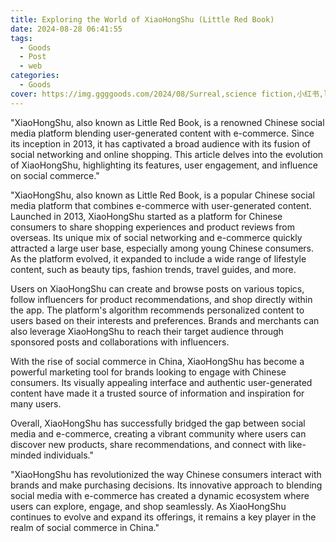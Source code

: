 ```yaml
---
title: Exploring the World of XiaoHongShu (Little Red Book)
date: 2024-08-28 06:41:55
tags:
  - Goods
  - Post
  - web
categories:
  - Goods
cover: https://img.ggggoods.com/2024/08/Surreal,science fiction,小红书,little red book,technology,tech,diagrams,renderings,colors_20240830_00001_.png
---
```


"XiaoHongShu, also known as Little Red Book, is a renowned Chinese social media platform blending user-generated content with e-commerce. Since its inception in 2013, it has captivated a broad audience with its fusion of social networking and online shopping. This article delves into the evolution of XiaoHongShu, highlighting its features, user engagement, and influence on social commerce."

"XiaoHongShu, also known as Little Red Book, is a popular Chinese social media platform that combines e-commerce with user-generated content. Launched in 2013, XiaoHongShu started as a platform for Chinese consumers to share shopping experiences and product reviews from overseas. Its unique mix of social networking and e-commerce quickly attracted a large user base, especially among young Chinese consumers. As the platform evolved, it expanded to include a wide range of lifestyle content, such as beauty tips, fashion trends, travel guides, and more.

Users on XiaoHongShu can create and browse posts on various topics, follow influencers for product recommendations, and shop directly within the app. The platform's algorithm recommends personalized content to users based on their interests and preferences. Brands and merchants can also leverage XiaoHongShu to reach their target audience through sponsored posts and collaborations with influencers.

With the rise of social commerce in China, XiaoHongShu has become a powerful marketing tool for brands looking to engage with Chinese consumers. Its visually appealing interface and authentic user-generated content have made it a trusted source of information and inspiration for many users.

Overall, XiaoHongShu has successfully bridged the gap between social media and e-commerce, creating a vibrant community where users can discover new products, share recommendations, and connect with like-minded individuals."

"XiaoHongShu has revolutionized the way Chinese consumers interact with brands and make purchasing decisions. Its innovative approach to blending social media with e-commerce has created a dynamic ecosystem where users can explore, engage, and shop seamlessly. As XiaoHongShu continues to evolve and expand its offerings, it remains a key player in the realm of social commerce in China."
